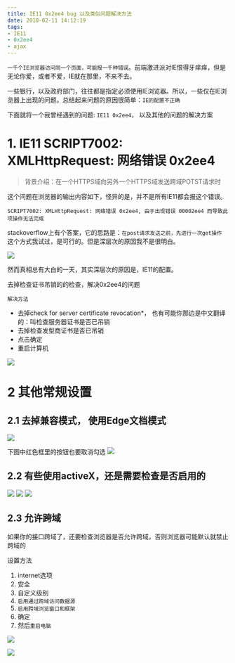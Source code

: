 ```yaml
---
title: IE11 0x2ee4 bug 以及类似问题解决方法
date: 2018-02-11 14:12:19
tags:
- IE11
- 0x2ee4
- ajax
---
```


`一千个IE浏览器访问同一个页面，可能报一千种错误`。前端激进派对IE恨得牙痒痒，但是无论你爱，或者不爱，IE就在那里，不来不去。

一些银行，以及政府部门，往往都是指定必须使用IE浏览器。所以，一些仅在IE浏览器上出现的问题。总结起来问题的原因很简单：`IE的配置不正确`

下面就将一个我曾经遇到的问题: `IE11 0x2ee4`， 以及其他的问题的解决方案

# 1. IE11 SCRIPT7002: XMLHttpRequest: 网络错误 0x2ee4

> 背景介绍：在一个HTTPS域向另外一个HTTPS域发送跨域POTST请求时

这个问题在浏览器的输出内容如下，怪异的是，并不是所有IE11都会报这个错误。

```
SCRIPT7002: XMLHttpRequest: 网络错误 0x2ee4, 由于出现错误 00002ee4 而导致此项操作无法完成
```

stackoverflow上有个答案，它的思路是：`在post请求发送之前，先进行一次get操作` 这个方式我试过，是可行的。但是深层次的原因我不是很明白。


![](https://wdd-images.oss-cn-shanghai.aliyuncs.com/20180211141321_kcU1Mh_Screenshot.jpeg)


然而真相总有大白的一天，其实深层次的原因是，IE11的配置。

去掉检查证书吊销的的检查，解决0x2ee4的问题

`解决方法`
- 去掉check for server certificate revocation*， 也有可能你那边是中文翻译的：叫检查服务器证书是否已吊销
- 去掉检查发型商证书是否已吊销
- 点击确定
- 重启计算机

![](https://wdd-images.oss-cn-shanghai.aliyuncs.com/20180211141332_EzU6Hs_Screenshot.jpeg)

# 2 其他常规设置

## 2.1 去掉兼容模式， 使用Edge文档模式

![](https://wdd-images.oss-cn-shanghai.aliyuncs.com/20180211141344_ctLchE_Screenshot.jpeg)

下图中红色框里的按钮也要取消勾选
![](https://wdd-images.oss-cn-shanghai.aliyuncs.com/20180211141353_182pMj_Screenshot.jpeg)

## 2.2 有些使用activeX，还是需要检查是否启用的
![](https://wdd-images.oss-cn-shanghai.aliyuncs.com/20180211141403_eM2ajd_Screenshot.jpeg)
![](https://wdd-images.oss-cn-shanghai.aliyuncs.com/20180211141414_8gyYUu_Screenshot.jpeg)
![](https://wdd-images.oss-cn-shanghai.aliyuncs.com/20180211141427_CeMrwH_Screenshot.jpeg)

## 2.3 允许跨域
如果你的接口跨域了，还要检查浏览器是否允许跨域，否则浏览器可能默认就禁止跨域的

设置方法 
1. internet选项 
2. 安全 
3. 自定义级别 
4. `启用通过跨域访问数据源`
5. `启用跨域浏览窗口和框架`
5. 确定 
6. 然后`重启电脑`

![](https://wdd-images.oss-cn-shanghai.aliyuncs.com/20180211141443_fV3amH_Screenshot.jpeg)


![](https://wdd-images.oss-cn-shanghai.aliyuncs.com/20180322150920_oVhst9_Jietu20180322-150855.jpeg)